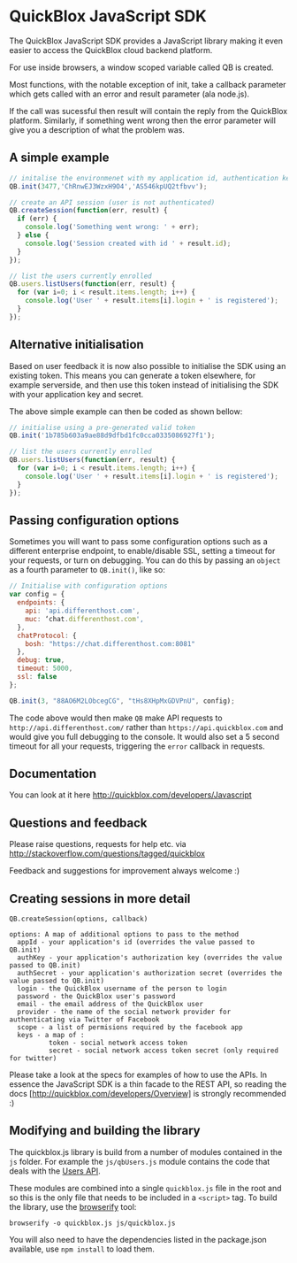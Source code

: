 QuickBlox JavaScript SDK
=================

The QuickBlox JavaScript SDK provides a JavaScript library making it even
easier to access the QuickBlox cloud backend platform.

For use inside browsers, a window scoped variable called QB is created.

Most functions, with the notable exception of init, take a callback
parameter which gets called with an error and result parameter (ala node.js).

If the call was sucessful then result will contain the reply from the
QuickBlox platform. Similarly, if something went wrong then the error
parameter will give you a description of what the problem was.

A simple example
----------------

```javascript
// initalise the environmenet with my application id, authentication key and authentication secret
QB.init(3477,'ChRnwEJ3WzxH9O4','AS546kpUQ2tfbvv');

// create an API session (user is not authenticated)
QB.createSession(function(err, result) {
  if (err) { 
    console.log('Something went wrong: ' + err);
  } else {
    console.log('Session created with id ' + result.id);
  }
});

// list the users currently enrolled
QB.users.listUsers(function(err, result) {
  for (var i=0; i < result.items.length; i++) {
    console.log('User ' + result.items[i].login + ' is registered');
  }
});
```

Alternative initialisation
--------------------------

Based on user feedback it is now also possible to initialise the SDK using an existing token. This means you can generate a token elsewhere, for example serverside, and then use this token instead of initialising the SDK with your application key and secret.

The above simple example can then be coded as shown bellow:

```javascript
// initialise using a pre-generated valid token
QB.init('1b785b603a9ae88d9dfbd1fc0cca0335086927f1');

// list the users currently enrolled
QB.users.listUsers(function(err, result) {
  for (var i=0; i < result.items.length; i++) {
    console.log('User ' + result.items[i].login + ' is registered');
  }
});
````

Passing configuration options
----------------------

Sometimes you will want to pass some configuration options such as a different enterprise endpoint, to enable/disable SSL, setting a timeout for your requests, or turn on debugging. You can do this by passing an `object` as a fourth parameter to `QB.init()`, like so:

```javascript
// Initialise with configuration options
var config = {
  endpoints: {
    api: 'api.differenthost.com',
    muc: ‘chat.differenthost.com',
  },
  chatProtocol: {
    bosh: "https://chat.differenthost.com:8081"
  },
  debug: true,
  timeout: 5000,
  ssl: false
};

QB.init(3, "88AO6M2LObcegCG", "tHs8XHpMxGDVPnU", config);

```

The code above would then make `QB` make API requests to `http://api.differenthost.com/` rather than `https://api.quickblox.com` and would give you full debugging to the console. It would also set a 5 second timeout for all your requests, triggering the `error` callback in requests.

Documentation
----------------------

You can look at it here http://quickblox.com/developers/Javascript

Questions and feedback
----------------------

Please raise questions, requests for help etc. via http://stackoverflow.com/questions/tagged/quickblox

Feedback and suggestions for improvement always welcome :)


Creating sessions in more detail
--------------------------------
```
QB.createSession(options, callback)

options: A map of additional options to pass to the method
  appId - your application's id (overrides the value passed to QB.init)
  authKey - your application's authorization key (overrides the value passed to QB.init)
  authSecret - your application's authorization secret (overrides the value passed to QB.init)
  login - the QuickBlox username of the person to login
  password - the QuickBlox user's password
  email - the email address of the QuickBlox user
  provider - the name of the social network provider for authenticating via Twitter of Facebook
  scope - a list of permisions required by the facebook app
  keys - a map of :
          token - social network access token
          secret - social network access token secret (only required for twitter)
```

Please take a look at the specs for examples of how to use the APIs. In essence the JavaScript SDK is a thin facade to the REST API, so reading the docs [http://quickblox.com/developers/Overview] is strongly recommended :)


Modifying and building the library
----------------------------------
The quickblox.js library is build from a number of modules contained in the `js` folder. For example the `js/qbUsers.js` module contains the code that deals with the [Users API](http://quickblox.com/developers/Users).

These modules are combined into a single `quickblox.js` file in the root and so this is the only file that needs to be included in a `<script>` tag. To build the library, use the [browserify](http://browserify.org/) tool:
```
browserify -o quickblox.js js/quickblox.js
```

You will also need to have the dependencies listed in the package.json available, use `npm install` to load them.
